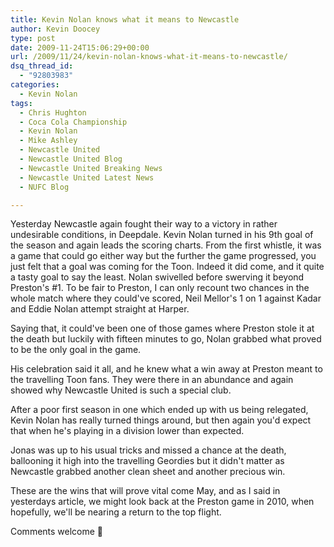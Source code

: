 ```yaml
---
title: Kevin Nolan knows what it means to Newcastle
author: Kevin Doocey
type: post
date: 2009-11-24T15:06:29+00:00
url: /2009/11/24/kevin-nolan-knows-what-it-means-to-newcastle/
dsq_thread_id:
  - "92803983"
categories:
  - Kevin Nolan
tags:
  - Chris Hughton
  - Coca Cola Championship
  - Kevin Nolan
  - Mike Ashley
  - Newcastle United
  - Newcastle United Blog
  - Newcastle United Breaking News
  - Newcastle United Latest News
  - NUFC Blog

---
```

Yesterday Newcastle again fought their way to a victory in rather undesirable conditions, in Deepdale. Kevin Nolan turned in his 9th goal of the season and again leads the scoring charts. From the first whistle, it was a game that could go either way but the further the game progressed, you just felt that a goal was coming for the Toon. Indeed it did come, and it quite a tasty goal to say the least. Nolan swivelled before swerving it beyond Preston's #1. To be fair to Preston, I can only recount two chances in the whole match where they could've scored, Neil Mellor's 1 on 1 against Kadar and Eddie Nolan attempt straight at Harper.

Saying that, it could've been one of those games where Preston stole it at the death but luckily with fifteen minutes to go, Nolan grabbed what proved to be the only goal in the game.

His celebration said it all, and he knew what a win away at Preston meant to the travelling Toon fans. They were there in an abundance and again showed why Newcastle United is such a special club.

After a poor first season in one which ended up with us being relegated, Kevin Nolan has really turned things around, but then again you'd expect that when he's playing in a division lower than expected.

Jonas was up to his usual tricks and missed a chance at the death, ballooning it high into the travelling Geordies but it didn't matter as Newcastle grabbed another clean sheet and another precious win.

These are the wins that will prove vital come May, and as I said in yesterdays article, we might look back at the Preston game in 2010, when hopefully, we'll be nearing a return to the top flight.

Comments welcome 🙂<!-- Article End -->
